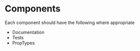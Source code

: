 # Components

Each component should have the following where appropriate

- Documentation
- Tests
- PropTypes



